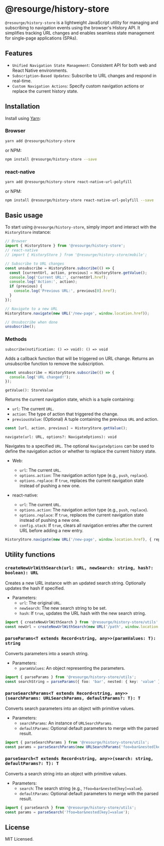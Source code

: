 # @resourge/history-store

`@resourge/history-store` is a lightweight JavaScript utility for managing and subscribing to navigation events using the browser's History API. It simplifies tracking URL changes and enables seamless state management for single-page applications (SPAs).



## Features

- `Unified Navigation State Management`: Consistent API for both web and React Native environments.
- `Subscription-Based Updates`: Subscribe to URL changes and respond in real-time.
- `Custom Navigation Actions`: Specify custom navigation actions or replace the current history state.


## Installation

Install using [Yarn](https://yarnpkg.com):

### Browser

```sh
yarn add @resourge/history-store
```

or NPM:

```sh
npm install @resourge/history-store --save
```

### react-native

```sh
yarn add @resourge/history-store react-native-url-polyfill
```

or NPM:

```sh
npm install @resourge/history-store react-native-url-polyfill --save
```

## Basic usage

To start using `@resourge/history-store`, simply import and interact with the `HistoryStore` instance:

```jsx
// Browser
import { HistoryStore } from '@resourge/history-store';
// react-native
// import { HistoryStore } from '@resourge/history-store/mobile';

// Subscribe to URL changes
const unsubscribe = HistoryStore.subscribe(() => {
  const [currentUrl, action, previous] = HistoryStore.getValue();
  console.log('Current URL:', currentUrl.href);
  console.log('Action:', action);
  if (previous) {
    console.log('Previous URL:', previous[0].href);
  }
});

// Navigate to a new URL
HistoryStore.navigate(new URL('/new-page', window.location.href));

// Unsubscribe when done
unsubscribe();
```

### Methods

`subscribe(notification: () => void): () => void`

Adds a callback function that will be triggered on URL change. Returns an unsubscribe function to remove the subscription.

```typescript
const unsubscribe = HistoryStore.subscribe(() => {
  console.log('URL changed!');
});
```

`getValue(): StoreValue`

Returns the current navigation state, which is a tuple containing:

- `url`: The current `URL`.
- `action`: The type of action that triggered the change.
- `previousValue`: (Optional) A tuple containing the previous `URL` and action.

```typescript
const [url, action, previous] = HistoryStore.getValue();
```

`navigate(url: URL, options?: NavigateOptions): void`

Navigates to a specified `URL`. The optional `NavigateOptions` can be used to define the navigation action or whether to replace the current history state.

- Web: 
	- `url`: The current `URL`.
	- `options.action`: The navigation action type (e.g., `push`, `replace`).
	- `options.replace`: If `true`, replaces the current navigation state instead of pushing a new one.

- react-native: 
	- `url`: The current `URL`.
	- `options.action`: The navigation action type (e.g., `push`, `replace`).
	- `options.replace`: If `true`, replaces the current navigation state instead of pushing a new one.
	- `config.stack`: If `true`, clears all navigation entries after the current URL before adding a new entry.

```typescript
HistoryStore.navigate(new URL('/new-page', window.location.href), { replace: true });
```

## Utility functions

### `createNewUrlWithSearch(url: URL, newSearch: string, hash?: boolean): URL`

Creates a new URL instance with an updated search string. Optionally updates the hash if specified.

- Parameters:
	- `url`: The original `URL`.
	- `newSearch`: The new search string to be set.
	- `hash`: If `true`, updates the URL hash with the new search string.

```typescript
import { createNewUrlWithSearch } from '@resourge/history-store/utils';
const newUrl = createNewUrlWithSearch(new URL('/path', window.location.origin), 'foo=bar', true);
```

### `parseParams<T extends Record<string, any>>(paramValues: T): string`

Converts parameters into a search string.

- Parameters:
	- `paramValues`: An object representing the parameters.

```typescript
import { parseParams } from '@resourge/history-store/utils';
const searchString = parseParams({ foo: 'bar', nested: { key: 'value' } });
```

### `parseSearchParams<T extends Record<string, any>>(searchParams: URLSearchParams, defaultParams?: T): T`

Converts search parameters into an object with primitive values.

- Parameters:
	- `searchParams`: An instance of `URLSearchParams`.
	- `defaultParams`: Optional default parameters to merge with the parsed result.

```typescript
import { parseSearchParams } from '@resourge/history-store/utils';
const params = parseSearchParams(new URLSearchParams('foo=bar&nested[key]=value'));
```

### `parseSearch<T extends Record<string, any>>(search: string, defaultParams?: T): T`

Converts a search string into an object with primitive values.

- Parameters:
	- `search`: The search string (e.g., `?foo=bar&nested[key]=value`).
	- `defaultParams`: Optional default parameters to merge with the parsed result.

```typescript
import { parseSearch } from '@resourge/history-store/utils';
const params = parseSearch('?foo=bar&nested[key]=value');
```

## License

MIT Licensed.